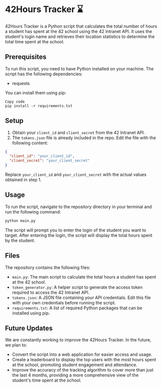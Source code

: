 # 42Hours Tracker ⌛

42Hours Tracker is a Python script that calculates the total number of hours a student has spent at the 42 school using the 42 Intranet API. It uses the student's login name and retrieves their location statistics to determine the total time spent at the school.
## Prerequisites

To run this script, you need to have Python installed on your machine. The script has the following dependencies:
- requests

You can install them using pip:

```
Copy code
pip install -r requirements.txt
```


## Setup 
1. Obtain your `client_id` and `client_secret` from the 42 Intranet API. 
2. The `tokens.json` file is already included in the repo. Edit the file with the following content:

```json
{
  "client_id": "your_client_id",
  "client_secret": "your_client_secret"
}
```



Replace `your_client_id` and `your_client_secret` with the actual values obtained in step 1.
## Usage

To run the script, navigate to the repository directory in your terminal and run the following command:

```python
python main.py
```



The script will prompt you to enter the login of the student you want to target. After entering the login, the script will display the total hours spent by the student.
## Files

The repository contains the following files: 
- `main.py`: The main script to calculate the total hours a student has spent at the 42 school. 
- `token_generator.py`: A helper script to generate the access token required to access the 42 Intranet API. 
- `tokens.json`: A JSON file containing your API credentials. Edit this file with your own credentials before running the script. 
- `requirements.txt`: A list of required Python packages that can be installed using pip.
## Future Updates

We are constantly working to improve the 42Hours Tracker. In the future, we plan to:
- Convert the script into a web application for easier access and usage.
- Create a leaderboard to display the top users with the most hours spent at the school, promoting student engagement and attendance.
- Improve the accuracy of the tracking algorithm to cover more than just the last 4 months, providing a more comprehensive view of the student's time spent at the school.


